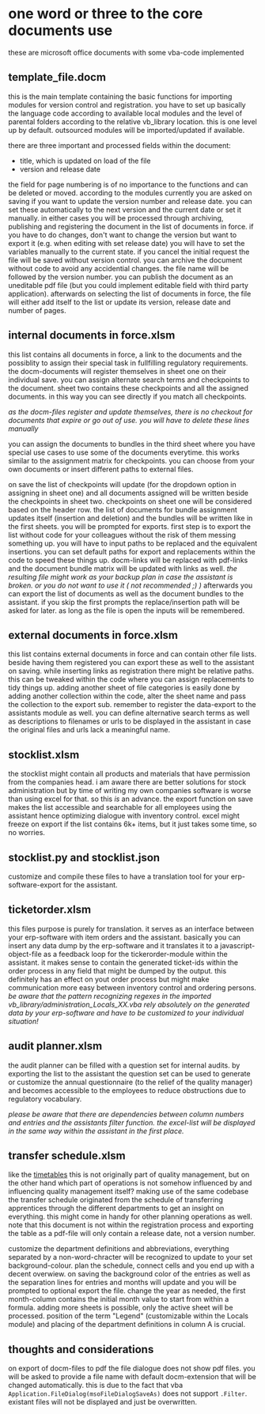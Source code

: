 # one word or three to the core documents use

these are microsoft office documents with some vba-code implemented

## template_file.docm
this is the main template containing the basic functions for importing modules for version control and registration. you have to set up basically the language code according to available local modules and the level of parental folders according to the relative vb_library location. this is one level up by default.
outsourced modules will be imported/updated if available.

there are three important and processed fields within the document:
* title, which is updated on load of the file
* version and release date

the field for page numbering is of no importance to the functions and can be deleted or moved.
according to the modules currently you are asked on saving if you want to update the version number and release date. you can set these automatically to the next version and the current date or set it manually. in either cases you will be processed through archiving, publishing and registering the document in the list of documents in force. if you have to do changes, don't want to change the version but want to export it (e.g. when editing with set release date) you will have to set the variables manually to the current state. if you cancel the initial request the file will be saved without version control.
you can archive the document without code to avoid any accidential changes. the file name will be followed by the version number.
you can publish the document as an uneditable pdf file (but you could implement editable field with third party application).
afterwards on selecting the list of documents in force, the file will either add itself to the list or update its version, release date and number of pages.
 
## internal documents in force.xlsm
this list contains all documents in force, a link to the documents and the possiblity to assign their special task in fullfilling regulatory requirements. the docm-documents will register themselves in sheet one on their individual save. you can assign alternate search terms and checkpoints to the document. sheet two contains these checkpoints and all the assigned documents. in this way you can see directly if you match all checkpoints.

*as the docm-files register and update themselves, there is no checkout for documents that expire or go out of use. you will have to delete these lines manually*

you can assign the documents to bundles in the third sheet where you have special use cases to use some of the documents everytime. this works similar to the assignment matrix for checkpoints. you can choose from your own documents or insert different paths to external files.

on save the list of checkpoints will update (for the dropdown option in assigning in sheet one) and all documents assigned will be written beside the checkpoints in sheet two. checkpoints on sheet one will be considered based on the header row. the list of documents for bundle assignment updates itself (insertion and deletion) and the bundles will be written like in the first sheets.
you will be prompted for exports. first step is to export the list without code for your colleagues without the risk of them messing something up. you will have to input paths to be replaced and the equivalent insertions. you can set default paths for export and replacements within the code to speed these things up. docm-links will be replaced with pdf-links and the document bundle matrix will be updated with links as well. *the resulting file might work as your backup plan in case the assistant is broken. or you do not want to use it ( not recommended ;) )* 
afterwards you can export the list of documents as well as the document bundles to the assistant. if you skip the first prompts the replace/insertion path will be asked for later. as long as the file is open the inputs will be remembered.

## external documents in force.xlsm
this list contains external documents in force and can contain other file lists. beside having them registered you can export these as well to the assistant on saving. while inserting links as registration there might be relative paths. this can be tweaked within the code where you can assign replacements to tidy things up. adding another sheet of file categories is easily done by adding another collection within the code, alter the sheet name and pass the collection to the export sub. remember to register the data-export to the assistants module as well. you can define alternative search terms as well as descriptions to filenames or urls to be displayed in the assistant in case the original files and urls lack a meaningful name.

## stocklist.xlsm
the stocklist might contain all products and materials that have permission from the companies head. i am aware there are better solutions for stock administration but by time of writing my own companies software is worse than using excel for that. so this *is* an advance. the export function on save makes the list accessible and searchable for all employees using the assistant hence optimizing dialogue with inventory control. excel might freeze on export if the list contains 6k+ items, but it just takes some time, so no worries.

## stocklist.py and stocklist.json
customize and compile these files to have a translation tool for your erp-software-export for the assistant.

## ticketorder.xlsm
this files purpose is purely for translation. it serves as an interface between your erp-software with item orders and the assistant. basically you can insert any data dump by the erp-software and it translates it to a javascript-object-file as a feedback loop for the tickerorder-module within the assistant. it makes sense to contain the generated ticket-ids within the order process in any field that might be dumped by the output. this definitely  has an effect on yout order process but might make communication more easy between inventory control and ordering persons.
*be aware that the pattern recognizing regexes in the imported vb_library/administration_Locals_XX.vba rely absolutely on the generated data by your erp-software and have to be customized to your individual situation!*

## audit planner.xlsm
the audit planner can be filled with a question set for internal audits. by exporting the list to the assistant the question set can be used to generate or customize the annual questionnaire (to the relief of the quality manager) and becomes accessible to the employees to reduce obstructions due to regulatory vocabulary.

*please be aware that there are dependencies between column numbers and entries and the assistants filter function. the excel-list will be displayed in the same way within the assistant in the first place.*

## transfer schedule.xlsm
like the [timetables](../timetables/readme.md) this is not originally part of quality management, but on the other hand which part of operations is not somehow influenced by and influencing quality management itself? making use of the same codebase the transfer schedule originated from the schedule of transferring apprentices through the different departments to get an insight on everything. this might come in handy for other planning operations as well. note that this document is not within the registration process and exporting the table as a pdf-file will only contain a release date, not a version number.

customize the department definitions and abbreviations, everything separated by a non-word-chracter will be recognized to update to your set background-colour. plan the schedule, connect cells and you end up with a decent overwiew. on saving the background color of the entries as well as the separation lines for entries and months will update and you will be prompted to optional export the file.
change the year as needed, the first month-column contains the initial month value to start from within a formula. adding more sheets is possible, only the active sheet will be processed. position of the term "Legend" (customizable within the Locals module) and placing of the department definitions in column A is crucial.

## thoughts and considerations
on export of docm-files to pdf the file dialogue does not show pdf files. you will be asked to provide a file name with default docm-extension that will be changed automatically. this is due to the fact that vba `Application.FileDialog(msoFileDialogSaveAs)` does not support `.Filter`. existant files will not be displayed and just be overwritten.